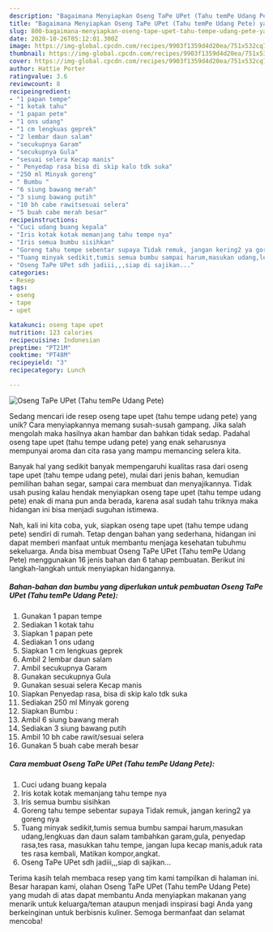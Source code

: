 ```yaml
---
description: "Bagaimana Menyiapkan Oseng TaPe UPet (Tahu temPe Udang Pete) yang Sempurna"
title: "Bagaimana Menyiapkan Oseng TaPe UPet (Tahu temPe Udang Pete) yang Sempurna"
slug: 800-bagaimana-menyiapkan-oseng-tape-upet-tahu-tempe-udang-pete-yang-sempurna
date: 2020-10-26T05:12:01.300Z
image: https://img-global.cpcdn.com/recipes/9903f1359d4d20ea/751x532cq70/oseng-tape-upet-tahu-tempe-udang-pete-foto-resep-utama.jpg
thumbnail: https://img-global.cpcdn.com/recipes/9903f1359d4d20ea/751x532cq70/oseng-tape-upet-tahu-tempe-udang-pete-foto-resep-utama.jpg
cover: https://img-global.cpcdn.com/recipes/9903f1359d4d20ea/751x532cq70/oseng-tape-upet-tahu-tempe-udang-pete-foto-resep-utama.jpg
author: Hattie Porter
ratingvalue: 3.6
reviewcount: 8
recipeingredient:
- "1 papan tempe"
- "1 kotak tahu"
- "1 papan pete"
- "1 ons udang"
- "1 cm lengkuas geprek"
- "2 lembar daun salam"
- "secukupnya Garam"
- "secukupnya Gula"
- "sesuai selera Kecap manis"
- " Penyedap rasa bisa di skip kalo tdk suka"
- "250 ml Minyak goreng"
- " Bumbu "
- "6 siung bawang merah"
- "3 siung bawang putih"
- "10 bh cabe rawitsesuai selera"
- "5 buah cabe merah besar"
recipeinstructions:
- "Cuci udang buang kepala"
- "Iris kotak kotak memanjang tahu tempe nya"
- "Iris semua bumbu sisihkan"
- "Goreng tahu tempe sebentar supaya Tidak remuk, jangan kering2 ya goreng nya"
- "Tuang minyak sedikit,tumis semua bumbu sampai harum,masukan udang,lengkuas dan daun salam tambahkan garam,gula, penyedap rasa,tes rasa, masukkan tahu tempe, jangan lupa kecap manis,aduk rata tes rasa kembali, Matikan kompor,angkat."
- "Oseng TaPe UPet sdh jadiii,,,siap di sajikan..."
categories:
- Resep
tags:
- oseng
- tape
- upet

katakunci: oseng tape upet 
nutrition: 123 calories
recipecuisine: Indonesian
preptime: "PT21M"
cooktime: "PT48M"
recipeyield: "3"
recipecategory: Lunch

---
```



![Oseng TaPe UPet (Tahu temPe Udang Pete)](https://img-global.cpcdn.com/recipes/9903f1359d4d20ea/751x532cq70/oseng-tape-upet-tahu-tempe-udang-pete-foto-resep-utama.jpg)

Sedang mencari ide resep oseng tape upet (tahu tempe udang pete) yang unik? Cara menyiapkannya memang susah-susah gampang. Jika salah mengolah maka hasilnya akan hambar dan bahkan tidak sedap. Padahal oseng tape upet (tahu tempe udang pete) yang enak seharusnya mempunyai aroma dan cita rasa yang mampu memancing selera kita.

Banyak hal yang sedikit banyak mempengaruhi kualitas rasa dari oseng tape upet (tahu tempe udang pete), mulai dari jenis bahan, kemudian pemilihan bahan segar, sampai cara membuat dan menyajikannya. Tidak usah pusing kalau hendak menyiapkan oseng tape upet (tahu tempe udang pete) enak di mana pun anda berada, karena asal sudah tahu triknya maka hidangan ini bisa menjadi suguhan istimewa.




Nah, kali ini kita coba, yuk, siapkan oseng tape upet (tahu tempe udang pete) sendiri di rumah. Tetap dengan bahan yang sederhana, hidangan ini dapat memberi manfaat untuk membantu menjaga kesehatan tubuhmu sekeluarga. Anda bisa membuat Oseng TaPe UPet (Tahu temPe Udang Pete) menggunakan 16 jenis bahan dan 6 tahap pembuatan. Berikut ini langkah-langkah untuk menyiapkan hidangannya.

<!--inarticleads1-->

##### Bahan-bahan dan bumbu yang diperlukan untuk pembuatan Oseng TaPe UPet (Tahu temPe Udang Pete):

1. Gunakan 1 papan tempe
1. Sediakan 1 kotak tahu
1. Siapkan 1 papan pete
1. Sediakan 1 ons udang
1. Siapkan 1 cm lengkuas geprek
1. Ambil 2 lembar daun salam
1. Ambil secukupnya Garam
1. Gunakan secukupnya Gula
1. Gunakan sesuai selera Kecap manis
1. Siapkan  Penyedap rasa, bisa di skip kalo tdk suka
1. Sediakan 250 ml Minyak goreng
1. Siapkan  Bumbu :
1. Ambil 6 siung bawang merah
1. Sediakan 3 siung bawang putih
1. Ambil 10 bh cabe rawit/sesuai selera
1. Gunakan 5 buah cabe merah besar




<!--inarticleads2-->

##### Cara membuat Oseng TaPe UPet (Tahu temPe Udang Pete):

1. Cuci udang buang kepala
1. Iris kotak kotak memanjang tahu tempe nya
1. Iris semua bumbu sisihkan
1. Goreng tahu tempe sebentar supaya Tidak remuk, jangan kering2 ya goreng nya
1. Tuang minyak sedikit,tumis semua bumbu sampai harum,masukan udang,lengkuas dan daun salam tambahkan garam,gula, penyedap rasa,tes rasa, masukkan tahu tempe, jangan lupa kecap manis,aduk rata tes rasa kembali, Matikan kompor,angkat.
1. Oseng TaPe UPet sdh jadiii,,,siap di sajikan...




Terima kasih telah membaca resep yang tim kami tampilkan di halaman ini. Besar harapan kami, olahan Oseng TaPe UPet (Tahu temPe Udang Pete) yang mudah di atas dapat membantu Anda menyiapkan makanan yang menarik untuk keluarga/teman ataupun menjadi inspirasi bagi Anda yang berkeinginan untuk berbisnis kuliner. Semoga bermanfaat dan selamat mencoba!
